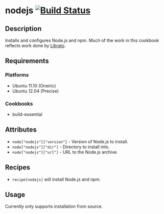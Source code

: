 # nodejs [![Build Status](https://secure.travis-ci.org/hectcastro/chef-nodejs.png?branch=master)](http://travis-ci.org/hectcastro/chef-nodejs)

## Description

Installs and configures Node.js and npm.  Much of the work in this cookbook reflects
work done by [Librato](https://github.com/librato/nodejs-cookbook).

## Requirements

### Platforms

* Ubuntu 11.10 (Oneiric)
* Ubuntu 12.04 (Precise)

### Cookbooks

* build-essential

## Attributes

* `node["nodejs"]["version"]` - Version of Node.js to install.
* `node["nodejs"]["dir"]` - Directory to install into.
* `node["nodejs"]["url"]` - URL to the Node.js archive.

## Recipes

* `recipe[nodejs]` will install Node.js and npm.

## Usage

Currently only supports installation from source.
